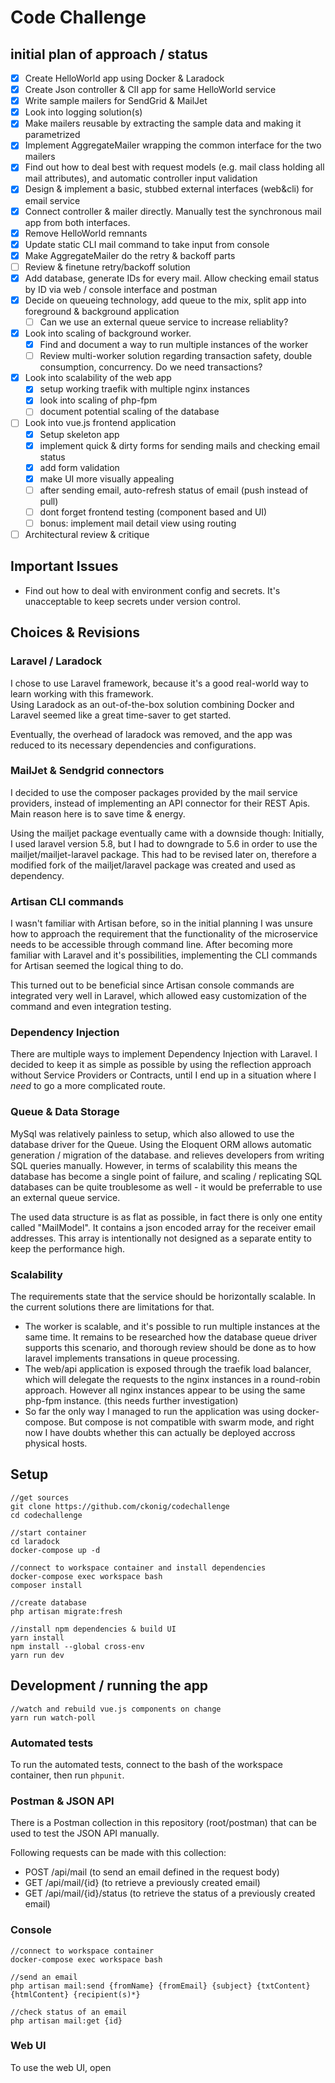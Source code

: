 # Code Challenge

## initial plan of approach / status

- [x] Create HelloWorld app using Docker & Laradock
- [x] Create Json controller & ClI app for same HelloWorld service
- [x] Write sample mailers for SendGrid & MailJet
- [x] Look into logging solution(s)
- [x] Make mailers reusable by extracting the sample data and making it parametrized
- [x] Implement AggregateMailer wrapping the common interface for the two mailers
- [x] Find out how to deal best with request models (e.g. mail class holding all mail attributes), and automatic controller input validation
- [x] Design & implement a basic, stubbed external interfaces (web&cli) for email service
- [x] Connect controller & mailer directly. Manually test the synchronous mail app from both interfaces.
- [x] Remove HelloWorld remnants
- [x] Update static CLI mail command to take input from console
- [x] Make AggregateMailer do the retry & backoff parts
- [ ] Review & finetune retry/backoff solution
- [x] Add database, generate IDs for every mail. Allow checking email status by ID via web / console interface and postman
- [x] Decide on queueing technology, add queue to the mix, split app into foreground & background application
  - [ ] Can we use an external queue service to increase reliablity?
- [x] Look into scaling of background worker.
  - [x] Find and document a way to run multiple instances of the worker
  - [ ] Review multi-worker solution regarding transaction safety, double consumption, concurrency. Do we need transactions?
- [x] Look into scalability of the web app
  - [x] setup working traefik with multiple nginx instances
  - [x] look into scaling of php-fpm
  - [ ] document potential scaling of the database
- [ ] Look into vue.js frontend application
  - [x] Setup skeleton app
  - [x] implement quick & dirty forms for sending mails and checking email status
  - [x] add form validation
  - [x] make UI more visually appealing
  - [ ] after sending email, auto-refresh status of email (push instead of pull)
  - [ ] dont forget frontend testing (component based and UI)
  - [ ] bonus: implement mail detail view using routing
- [ ] Architectural review & critique

## Important Issues

- Find out how to deal with environment config and secrets. It's unacceptable to keep secrets under version control.

## Choices & Revisions

### Laravel / Laradock

I chose to use Laravel framework, because it's a good real-world way to learn working with this framework.  
Using Laradock as an out-of-the-box solution combining Docker and Laravel seemed like a great time-saver to get started.

Eventually, the overhead of laradock was removed, and the app was reduced to its necessary dependencies and configurations.

### MailJet & Sendgrid connectors

I decided to use the composer packages provided by the mail service providers, instead of implementing an API connector for their REST Apis. Main reason here is to save time & energy.

Using the mailjet package eventually came with a downside though: Initially, I used laravel version 5.8, but I had to downgrade to 5.6 in order to use the mailjet/mailjet-laravel package. This had to be revised later on, therefore a modified fork of the mailjet/laravel package was created and used as dependency.

### Artisan CLI commands

I wasn't familiar with Artisan before, so in the initial planning I was unsure how to approach the requirement that the functionality of the microservice needs to be accessible through command line. After becoming more familiar with Laravel and it's possibilities, implementing the CLI commands for Artisan seemed the logical thing to do.

This turned out to be beneficial since Artisan console commands are integrated very well in Laravel, which allowed easy customization of the command and even integration testing.

### Dependency Injection

There are multiple ways to implement Dependency Injection with Laravel. I decided to keep it as simple as possible by using the reflection approach without Service Providers or Contracts, until I end up in a situation where I *need* to go a more complicated route.

### Queue & Data Storage

MySql was relatively painless to setup, which also allowed to use the database driver for the Queue. Using the Eloquent ORM allows automatic generation / migration of the database. and relieves developers from writing SQL queries manually. However, in terms of scalability this means the database has become a single point of failure, and scaling / replicating SQL databases can be quite troublesome as well - it would be preferrable to use an external queue service.

The used data structure is as flat as possible, in fact there is only one entity called "MailModel". It contains a json encoded array for the receiver email addresses. This array is intentionally not designed as a separate entity to keep the performance high.

### Scalability

The requirements state that the service should be horizontally scalable. In the current solutions there are limitations for that.

- The worker is scalable, and it's possible to run multiple instances at the same time. It remains to be researched how the database queue driver supports this scenario, and thorough review should be done as to how laravel implements transations in queue processing.
- The web/api application is exposed through the traefik load balancer, which will delegate the requests to the nginx instances in a round-robin approach. However all nginx instances appear to be using the same php-fpm instance. (this needs further investigation)
- So far the only way I managed to run the application was using docker-compose. But compose is not compatible with swarm mode, and right now I have doubts whether this can actually be deployed accross physical hosts.

## Setup

```cli
//get sources
git clone https://github.com/ckonig/codechallenge
cd codechallenge

//start container
cd laradock
docker-compose up -d

//connect to workspace container and install dependencies
docker-compose exec workspace bash
composer install

//create database
php artisan migrate:fresh

//install npm dependencies & build UI
yarn install
npm install --global cross-env
yarn run dev
```

## Development / running the app

```cli
//watch and rebuild vue.js components on change
yarn run watch-poll
```

### Automated tests

To run the automated tests, connect to the bash of the workspace container, then run ```phpunit```.

### Postman & JSON API

There is a Postman collection in this repository (root/postman) that can be used to test the JSON API manually.

Following requests can be made with this collection:

- POST /api/mail (to send an email defined in the request body)
- GET /api/mail/{id} (to retrieve a previously created email)
- GET /api/mail/{id}/status (to retrieve the status of a previously created email)

### Console

```cli
//connect to workspace container
docker-compose exec workspace bash

//send an email
php artisan mail:send {fromName} {fromEmail} {subject} {txtContent} {htmlContent} {recipient(s)*}

//check status of an email
php artisan mail:get {id}
```

### Web UI

To use the web UI, open 
